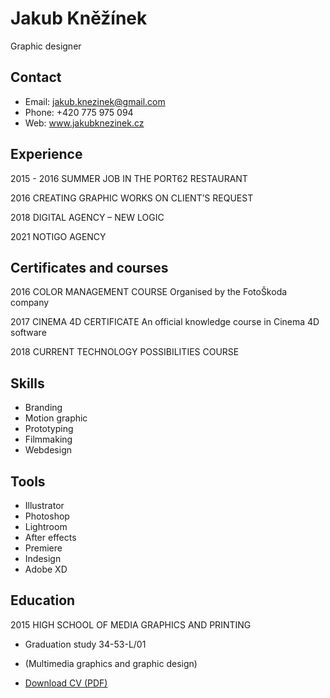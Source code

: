 # Jakub Kněžínek
Graphic designer

## Contact

- Email: jakub.knezinek@gmail.com
- Phone: +420 775 975 094
- Web: www.jakubknezinek.cz

## Experience
2015 - 2016 SUMMER JOB IN THE PORT62 RESTAURANT

2016 CREATING GRAPHIC WORKS ON CLIENT’S REQUEST

2018 DIGITAL AGENCY – NEW LOGIC

2021 NOTIGO AGENCY

## Certificates and courses

2016 COLOR MANAGEMENT COURSE
Organised by the FotoŠkoda company

2017 CINEMA 4D CERTIFICATE
An official knowledge course in Cinema 4D software

2018 CURRENT TECHNOLOGY POSSIBILITIES COURSE

## Skills

- Branding
- Motion graphic
- Prototyping
- Filmmaking
- Webdesign

## Tools

- Illustrator
- Photoshop
- Lightroom
- After effects
- Premiere
- Indesign
- Adobe XD

## Education

2015 HIGH SCHOOL OF MEDIA GRAPHICS AND PRINTING
- Graduation study 34-53-L/01
- (Multimedia graphics and graphic design)

- [Download CV (PDF)](PDF/CV.pdf)
